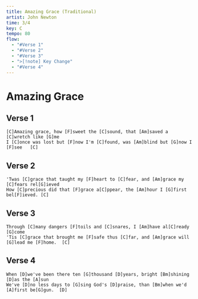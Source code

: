 ```yaml
---
title: Amazing Grace (Traditional)
artist: John Newton
time: 3/4
key: C
tempo: 80
flow:
  - "#Verse 1"
  - "#Verse 2"
  - "#Verse 3"
  - ">[!note] Key Change"
  - "#Verse 4"
---
```


# Amazing Grace

## Verse 1

```chopro
[C]Amazing grace, how [F]sweet the [C]sound, that [Am]saved a [C]wretch like [G]me
I [C]once was lost but [F]now I'm [C]found, was [Am]blind but [G]now I [F]see   [C]
```

## Verse 2

```chopro
'Twas [C]grace that taught my [F]heart to [C]fear, and [Am]grace my [C]fears rel[G]ieved
How [C]precious did that [F]grace a[C]ppear, the [Am]hour I [G]first bel[F]ieved. [C]
```

## Verse 3

```chopro
Through [C]many dangers [F]toils and [C]snares, I [Am]have al[C]ready [G]come
'Tis [C]grace that brought me [F]safe thus [C]far, and [Am]grace will [G]lead me [F]home.  [C]
```

## Verse 4

```chopro
When [D]we've been there ten [G]thousand [D]years, bright [Bm]shining [D]as the [A]sun
We've [D]no less days to [G]sing God's [D]praise, than [Bm]when we'd [A]first be[G]gun.  [D]
```
